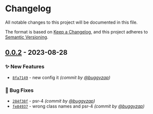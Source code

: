 # Changelog
All notable changes to this project will be documented in this file.

The format is based on [Keep a Changelog](https://keepachangelog.com/en/1.0.0/),
and this project adheres to [Semantic Versioning](https://semver.org/spec/v2.0.0.html).

## [0.0.2] - 2023-08-28
### :sparkles: New Features
- [`8fa7149`](https://github.com/buggyzap/ector_cli/commit/8fa714922a4ce36d6e1162bb4bcf667cd2aafc92) - new config it *(commit by [@buggyzap](https://github.com/buggyzap))*

### :bug: Bug Fixes
- [`284f38f`](https://github.com/buggyzap/ector_cli/commit/284f38f31c1fff6e974d76f8ff52ab1a5a568c89) - psr-4 *(commit by [@buggyzap](https://github.com/buggyzap))*
- [`fe84937`](https://github.com/buggyzap/ector_cli/commit/fe849379e035ebac0f3f8566313d30ca5a9329e9) - wrong class names and psr-4 *(commit by [@buggyzap](https://github.com/buggyzap))*


[0.0.2]: https://github.com/buggyzap/ector_cli/compare/0.0.1...0.0.2